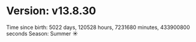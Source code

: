 # Version: v13.8.30
Time since birth: 5022 days, 120528 hours, 7231680 minutes, 433900800 seconds
Season: Summer ☀️

